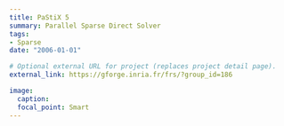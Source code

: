 ```yaml
---
title: PaStiX 5
summary: Parallel Sparse Direct Solver
tags:
- Sparse
date: "2006-01-01"

# Optional external URL for project (replaces project detail page).
external_link: https://gforge.inria.fr/frs/?group_id=186

image:
  caption:
  focal_point: Smart
---
```

